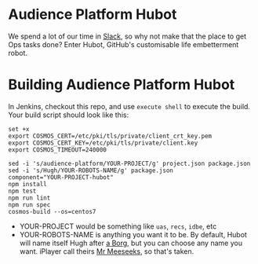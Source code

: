 # Audience Platform Hubot
We spend a lot of our time in [Slack](https://slack.com), so why not make that the place to get Ops tasks done?
Enter Hubot, GitHub's customisable life embetterment robot.

# Building Audience Platform Hubot
In Jenkins, checkout this repo, and use `execute shell` to execute the build.
Your build script should look like this:

```
set +x
export COSMOS_CERT=/etc/pki/tls/private/client_crt_key.pem
export COSMOS_CERT_KEY=/etc/pki/tls/private/client.key
export COSMOS_TIMEOUT=240000

sed -i 's/audience-platform/YOUR-PROJECT/g' project.json package.json
sed -i 's/Hugh/YOUR-ROBOTS-NAME/g' package.json
component="YOUR-PROJECT-hubot"
npm install
npm test
npm run lint
npm run spec
cosmos-build --os=centos7
```

* YOUR-PROJECT would be something like `uas`, `recs`, `idbe`, etc
* YOUR-ROBOTS-NAME is anything you want it to be. By default, Hubot will name itself Hugh after [a Borg](https://en.wikipedia.org/wiki/I,_Borg), but you can choose any name you want. iPlayer call theirs [Mr Meeseeks](https://en.wikipedia.org/wiki/Meeseeks_and_Destroy), so that's taken.
